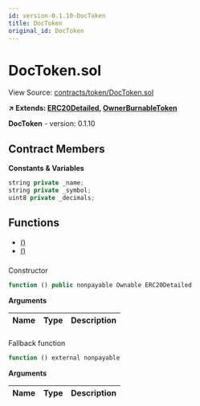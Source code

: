 ```yaml
---
id: version-0.1.10-DocToken
title: DocToken
original_id: DocToken
---
```


# DocToken.sol

View Source: [contracts/token/DocToken.sol](../contracts/token/DocToken.sol)

**↗ Extends: [ERC20Detailed](ERC20Detailed.md), [OwnerBurnableToken](OwnerBurnableToken.md)**

**DocToken** - version: 0.1.10

## Contract Members
**Constants & Variables**

```js
string private _name;
string private _symbol;
uint8 private _decimals;

```

## Functions

- [()](#)
- [()](#)

### 

Constructor

```js
function () public nonpayable Ownable ERC20Detailed 
```

**Arguments**

| Name        | Type           | Description  |
| ------------- |------------- | -----|

### 

Fallback function

```js
function () external nonpayable
```

**Arguments**

| Name        | Type           | Description  |
| ------------- |------------- | -----|

